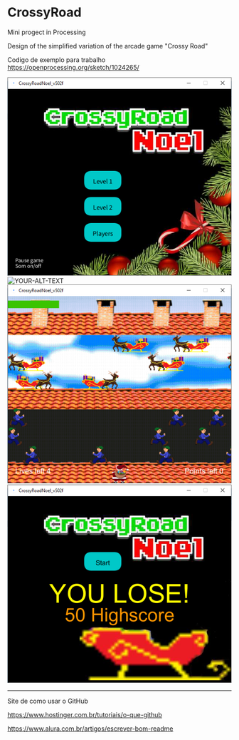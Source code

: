# CrossyRoad
Mini progect in Processing

Design of the simplified variation of the arcade game "Crossy Road"

Codigo de exemplo para trabalho
https://openprocessing.org/sketch/1024265/

<img alt="YOUR-ALT-TEXT" src="https://github.com/jmartsdesign/CrossyRoad/blob/main/java_DPPPikSHka.png">
<img alt="YOUR-ALT-TEXT" src="https://github.com/jmartsdesign/CrossyRoad/blob/main/CrossyRoadNoel.gif">
<img alt="YOUR-ALT-TEXT" src="https://github.com/jmartsdesign/CrossyRoad/blob/main/java_RdoSvhGacM.png">
<img alt="YOUR-ALT-TEXT" src="https://github.com/jmartsdesign/CrossyRoad/blob/main/java_lS7SXIWEzu.png">

-------------
Site de como usar o GitHub

https://www.hostinger.com.br/tutoriais/o-que-github

https://www.alura.com.br/artigos/escrever-bom-readme
